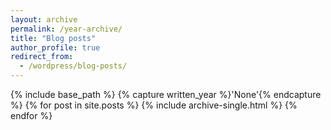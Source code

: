 ```yaml
---
layout: archive
permalink: /year-archive/
title: "Blog posts"
author_profile: true
redirect_from:
  - /wordpress/blog-posts/
---
```


{% include base_path %}
{% capture written_year %}'None'{% endcapture %}
{% for post in site.posts %}
  {% include archive-single.html %}
{% endfor %}
